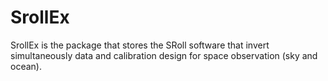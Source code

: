 # SrollEx

SrollEx is the package that stores the SRoll software that invert simultaneously data and calibration design for  space observation (sky and ocean).
